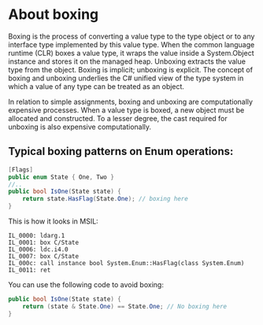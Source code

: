 ﻿# About boxing

Boxing is the process of converting a value type to the type object or to any interface type 
implemented by this value type. When the common language runtime (CLR) boxes a value type, it 
wraps the value inside a System.Object instance and stores it on the managed heap. Unboxing 
extracts the value type from the object. Boxing is implicit; unboxing is explicit. The concept 
of boxing and unboxing underlies the C# unified view of the type system in which a value of 
any type can be treated as an object.

In relation to simple assignments, boxing and unboxing are computationally expensive processes. 
When a value type is boxed, a new object must be allocated and constructed. To a lesser degree, 
the cast required for unboxing is also expensive computationally.

## Typical boxing patterns on Enum operations:

```cs
[Flags]
public enum State { One, Two }
//..
public bool IsOne(State state) {
    return state.HasFlag(State.One); // boxing here
}
```

This is how it looks in MSIL:

```
IL_0000: ldarg.1
IL_0001: box C/State
IL_0006: ldc.i4.0
IL_0007: box C/State
IL_000c: call instance bool System.Enum::HasFlag(class System.Enum)
IL_0011: ret
```

You can use the following code to avoid boxing:
```cs
public bool IsOne(State state) {
    return (state & State.One) == State.One; // No boxing here
}
```